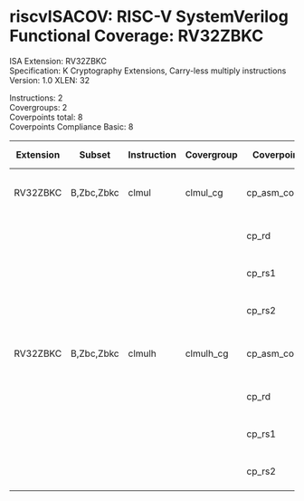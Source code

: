 # riscvISACOV: RISC-V SystemVerilog Functional Coverage: RV32ZBKC

ISA Extension: RV32ZBKC  
Specification: K Cryptography Extensions, Carry-less multiply instructions  
Version:       1.0
XLEN:          32 

Instructions:  2  
Covergroups:   2  
Coverpoints total:   8  
Coverpoints Compliance Basic:  8  

| Extension | Subset | Instruction| Covergroup | Coverpoint     | Coverpoint Description | Coverpoint Level  |
| ----------| ------ | ---------- | ---------- | -------------- | ---------------------- | ----------------- |
| RV32ZBKC              |     B,Zbc,Zbkc |      clmul |    clmul_cg | cp_asm_count | Number of times instruction is executed | Compliance Basic
|                       |                |            |             |       cp_rd | RD (GPR) register assignment | Compliance Basic
|                       |                |            |             |      cp_rs1 | RS1 (GPR) register assignment | Compliance Basic
|                       |                |            |             |      cp_rs2 | RS2 (GPR) register assignment | Compliance Basic
| RV32ZBKC              |     B,Zbc,Zbkc |     clmulh |   clmulh_cg | cp_asm_count | Number of times instruction is executed | Compliance Basic
|                       |                |            |             |       cp_rd | RD (GPR) register assignment | Compliance Basic
|                       |                |            |             |      cp_rs1 | RS1 (GPR) register assignment | Compliance Basic
|                       |                |            |             |      cp_rs2 | RS2 (GPR) register assignment | Compliance Basic


